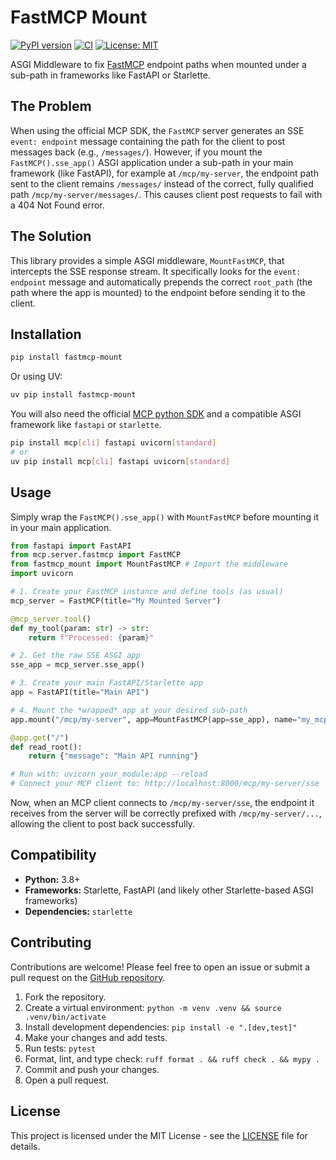 # FastMCP Mount
[![PyPI version](https://img.shields.io/pypi/v/fastmcp-mount.svg)](https://pypi.org/project/fastmcp-mount/)
[![CI](https://github.com/dwayn/fastmcp-mount/actions/workflows/ci.yml/badge.svg)](https://github.com/dwayn/fastmcp-mount/actions/workflows/ci.yml)
[![License: MIT](https://img.shields.io/badge/License-MIT-yellow.svg)](https://opensource.org/licenses/MIT)

ASGI Middleware to fix [FastMCP](https://github.com/modelcontextprotocol/python-sdk?tab=readme-ov-file#mounting-to-an-existing-asgi-server) endpoint paths when mounted under a sub-path in frameworks like FastAPI or Starlette.

## The Problem

When using the official MCP SDK, the `FastMCP` server generates an SSE `event: endpoint` message containing the path for the client to post messages back (e.g., `/messages/`). However, if you mount the `FastMCP().sse_app()` ASGI application under a sub-path in your main framework (like FastAPI), for example at `/mcp/my-server`, the endpoint path sent to the client remains `/messages/` instead of the correct, fully qualified path `/mcp/my-server/messages/`. This causes client post requests to fail with a 404 Not Found error.

## The Solution

This library provides a simple ASGI middleware, `MountFastMCP`, that intercepts the SSE response stream. It specifically looks for the `event: endpoint` message and automatically prepends the correct `root_path` (the path where the app is mounted) to the endpoint before sending it to the client.

## Installation

```bash
pip install fastmcp-mount
```
Or using UV:
```bash
uv pip install fastmcp-mount
```

You will also need the official [MCP python SDK](https://github.com/modelcontextprotocol/python-sdk) and a compatible ASGI framework like `fastapi` or `starlette`.

```bash
pip install mcp[cli] fastapi uvicorn[standard]
# or
uv pip install mcp[cli] fastapi uvicorn[standard]
```

## Usage

Simply wrap the `FastMCP().sse_app()` with `MountFastMCP` before mounting it in your main application.

```python
from fastapi import FastAPI
from mcp.server.fastmcp import FastMCP
from fastmcp_mount import MountFastMCP # Import the middleware
import uvicorn

# 1. Create your FastMCP instance and define tools (as usual)
mcp_server = FastMCP(title="My Mounted Server")

@mcp_server.tool()
def my_tool(param: str) -> str:
    return f"Processed: {param}"

# 2. Get the raw SSE ASGI app
sse_app = mcp_server.sse_app()

# 3. Create your main FastAPI/Starlette app
app = FastAPI(title="Main API")

# 4. Mount the *wrapped* app at your desired sub-path
app.mount("/mcp/my-server", app=MountFastMCP(app=sse_app), name="my_mcp_server")

@app.get("/")
def read_root():
    return {"message": "Main API running"}

# Run with: uvicorn your_module:app --reload
# Connect your MCP client to: http://localhost:8000/mcp/my-server/sse
```

Now, when an MCP client connects to `/mcp/my-server/sse`, the endpoint it receives from the server will be correctly prefixed with `/mcp/my-server/...`, allowing the client to post back successfully.

## Compatibility

*   **Python:** 3.8+
*   **Frameworks:** Starlette, FastAPI (and likely other Starlette-based ASGI frameworks)
*   **Dependencies:** `starlette`

## Contributing

Contributions are welcome! Please feel free to open an issue or submit a pull request on the [GitHub repository](https://github.com/dwayn/fastmcp-mount).

1.  Fork the repository.
2.  Create a virtual environment: `python -m venv .venv && source .venv/bin/activate`
3.  Install development dependencies: `pip install -e ".[dev,test]"`
4.  Make your changes and add tests.
5.  Run tests: `pytest`
6.  Format, lint, and type check: `ruff format . && ruff check . && mypy .`
7.  Commit and push your changes.
8.  Open a pull request.

## License

This project is licensed under the MIT License - see the [LICENSE](LICENSE) file for details.

